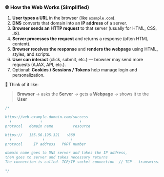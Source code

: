 ### 🌐 **How the Web Works (Simplified)**

1. **User types a URL** in the browser (like `example.com`).
2. **DNS** converts that domain into an **IP address** of a server.
3. **Browser sends an HTTP request** to that server (usually for HTML, CSS, JS).
4. **Server processes the request** and returns a response (often HTML content).
5. **Browser receives the response** and **renders the webpage** using HTML, styles, and scripts.
6. **User can interact** (click, submit, etc.) — browser may send more requests (AJAX, API, etc.).
7. Optional: **Cookies / Sessions / Tokens** help manage login and personalization.

🧠 Think of it like:

> **Browser** → asks the **Server** → gets a **Webpage** → shows it to the **User**


```ts
/*

https://web.example-domain.com/success
  ⬇             ⬇                 ⬇
protocol   domain name         resource

https://   135.56.195.321   :869
  ⬇              ⬇            ⬇
protocol     IP address   PORT number

domain name goes to DNS server and takes the IP address,
then goes to server and takes necessary returns
The connection is called- TCP/IP socket connection  // TCP - transmission control protocol

*/
```